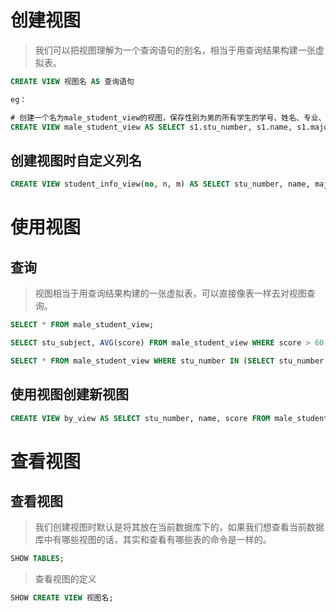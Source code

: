 # 创建视图

> 我们可以把视图理解为一个查询语句的别名，相当于用查询结果构建一张虚拟表。

```sql
CREATE VIEW 视图名 AS 查询语句

eg：

# 创建一个名为male_student_view的视图，保存性别为男的所有学生的学号、姓名、专业、科目和成绩
CREATE VIEW male_student_view AS SELECT s1.stu_number, s1.name, s1.major, s2.stu_subject, s2.score FROM student_info AS s1 INNER JOIN student_score AS s2 WHERE s1.stu_number = s2.stu_number AND s1.sex = '男';
```

## 创建视图时自定义列名

```sql
CREATE VIEW student_info_view(no, n, m) AS SELECT stu_number, name, major FROM student_info;
```

# 使用视图

## 查询

> 视图相当于用查询结果构建的一张虚拟表，可以直接像表一样去对视图查询。

```sql
SELECT * FROM male_student_view;

SELECT stu_subject, AVG(score) FROM male_student_view WHERE score > 60 GROUP BY stu_subject HAVING AVG(score) > 75 LIMIT 1;

SELECT * FROM male_student_view WHERE stu_number IN (SELECT stu_number FROM student_info WHERE major = '计算机科学与工程');
```

## 使用视图创建新视图

```sql
CREATE VIEW by_view AS SELECT stu_number, name, score FROM male_student_view;
```

# 查看视图

## 查看视图

> 我们创建视图时默认是将其放在当前数据库下的，如果我们想查看当前数据库中有哪些视图的话，其实和查看有哪些表的命令是一样的。

```sql
SHOW TABLES;
```

> 查看视图的定义

```sql
SHOW CREATE VIEW 视图名;
```
